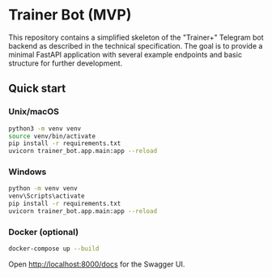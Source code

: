 # Trainer Bot (MVP)

This repository contains a simplified skeleton of the "Trainer+" Telegram bot backend as described in the technical specification. The goal is to provide a minimal FastAPI application with several example endpoints and basic structure for further development.

## Quick start

### Unix/macOS

```bash
python3 -m venv venv
source venv/bin/activate
pip install -r requirements.txt
uvicorn trainer_bot.app.main:app --reload
```

### Windows

```bash
python -m venv venv
venv\Scripts\activate
pip install -r requirements.txt
uvicorn trainer_bot.app.main:app --reload
```

### Docker (optional)

```bash
docker-compose up --build
```

Open <http://localhost:8000/docs> for the Swagger UI.
